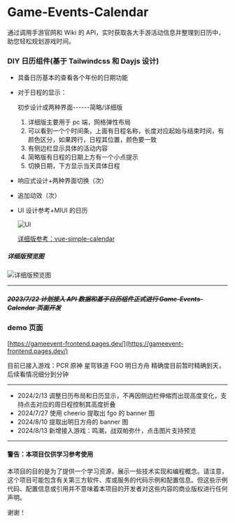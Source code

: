 # Game-Events-Calendar

通过调用手游官网和 Wiki 的 API，实时获取各大手游活动信息并整理到日历中，助您轻松规划游戏时间。

### DIY 日历组件(基于 Tailwindcss 和 Dayjs 设计)

- 具备日历基本的查看各个年份的日期功能

- 对于日程的显示：

  初步设计成两种界面------简略/详细版

  1. 详细版主要用于 pc 端，网格弹性布局
  2. 可以看到一个个时间条，上面有日程名称，长度对应起始与结束时间，有颜色区分，如果跨行，日程其位置，颜色要一致
  3. 有侧边栏显示具体的活动内容
  4. 简略版有日程的日期上方有一个小点提示
  5. 切换日期，下方显示当天具体日程

- 响应式设计+两种界面切换（次）

- 追加动效（次）

- UI 设计参考+MIUI 的日历

  ![UI](http://dns.huagecloud.top:8097/api/files/1689263227023.png)

  [详细版参考：vue-simple-calendar](https://tallent.us/vue-simple-calendar/)

##### 详细版预览图

![详细版预览图](http://dns.huagecloud.top:8097/api/files/1689761920259.png)

---

##### ~~2023/7/22 计划接入 API 数据和基于日历组件正式进行 Game-Events-Calendar 页面开发~~

### demo 页面

[https://gameevent-frontend.pages.dev/](https://gameevent-frontend.pages.dev/)

目前已接入游戏：PCR 原神 星穹铁道 FGO 明日方舟
精确度目前暂时精确到天，后续看情况细分到分钟

---

- 2024/2/13 调整日历布局和日历显示，不再因侧边栏伸缩而出现高度变化，支持点击对应的周日程控制其高度折叠
- 2024/7/27 使用 cheerio 提取出 fgo 的 banner 图
- 2024/8/10 提取出明日方舟的 banner 图
- 2024/8/13 新增接入游戏：鸣潮，战双帕弥什，点击图片支持预览

---

#### 警告：本项目仅供学习参考使用

本项目的目的是为了提供一个学习资源，展示一些技术实现和编程概念。请注意，这个项目可能包含有关第三方软件、库或服务的代码示例和配置信息。但这些示例代码、配置信息或引用并不意味着本项目的开发者对这些内容的商业版权进行任何声明。

谢谢！
